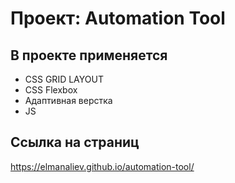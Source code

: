 # Проект: Automation Tool

## В проекте применяется
* CSS GRID LAYOUT
* CSS Flexbox
* Адаптивная верстка
* JS

## Ссылка на страниц
https://elmanaliev.github.io/automation-tool/
